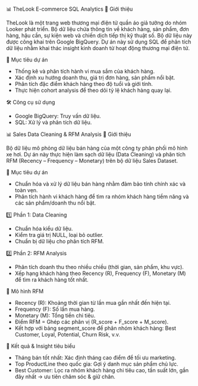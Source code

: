 
📊 TheLook E-commerce SQL Analytics
📌 Giới thiệu

TheLook là một trang web thương mại điện tử quần áo giả tưởng do nhóm Looker phát triển. Bộ dữ liệu chứa thông tin về khách hàng, sản phẩm, đơn hàng, hậu cần, sự kiện web và chiến dịch tiếp thị kỹ thuật số. Bộ dữ liệu này được công khai trên Google BigQuery. Dự án này sử dụng SQL để phân tích dữ liệu nhằm khai thác insight kinh doanh từ hoạt động thương mại điện tử.

🎯 Mục tiêu dự án
- Thống kê và phân tích hành vi mua sắm của khách hàng.
- Xác định xu hướng doanh thu, giá trị đơn hàng, sản phẩm nổi bật.
- Phân tích đặc điểm khách hàng theo độ tuổi và giới tính.
- Thực hiện cohort analysis để theo dõi tỷ lệ khách hàng quay lại.

🛠️ Công cụ sử dụng
- Google BigQuery: Truy vấn dữ liệu.
- SQL: Xử lý và phân tích dữ liệu.




📊 Sales Data Cleaning & RFM Analysis
📌 Giới thiệu

Bộ dữ liệu mô phỏng dữ liệu bán hàng của một công ty phân phối mô hình xe hơi. Dự án này thực hiện làm sạch dữ liệu (Data Cleaning) và phân tích RFM (Recency – Frequency – Monetary) trên bộ dữ liệu Sales Dataset.

🎯 Mục tiêu dự án
- Chuẩn hóa và xử lý dữ liệu bán hàng nhằm đảm bảo tính chính xác và toàn vẹn.
- Phân tích hành vi khách hàng để tìm ra nhóm khách hàng tiềm năng và các sản phẩm/doanh thu nổi bật.

1️⃣ Phần 1: Data Cleaning
- Chuẩn hóa kiểu dữ liệu.
- Kiểm tra giá trị NULL, loại bỏ outlier.
- Chuẩn bị dữ liệu cho phân tích RFM.

2️⃣ Phần 2: RFM Analysis
- Phân tích doanh thu theo nhiều chiều (thời gian, sản phẩm, khu vực).
- Xếp hạng khách hàng theo Recency (R), Frequency (F), Monetary (M) để tìm ra khách hàng tốt nhất.

🧩 Mô hình RFM
- Recency (R): Khoảng thời gian từ lần mua gần nhất đến hiện tại.
- Frequency (F): Số lần mua hàng.
- Monetary (M): Tổng tiền chi tiêu.
- Điểm RFM = Ghép các phân vị (R_score + F_score + M_score).
- Kết hợp với bảng segment_score để phân nhóm khách hàng: Best Customer, Loyal, Potential, Churn Risk, v.v.

🚀 Kết quả & Insight tiêu biểu
- Tháng bán tốt nhất: Xác định tháng cao điểm để tối ưu marketing.
- Top ProductLine theo quốc gia: Gợi ý danh mục sản phẩm chủ lực.
- Best Customer: Lọc ra nhóm khách hàng chi tiêu cao, tần suất lớn, gần đây nhất → ưu tiên chăm sóc & giữ chân.
